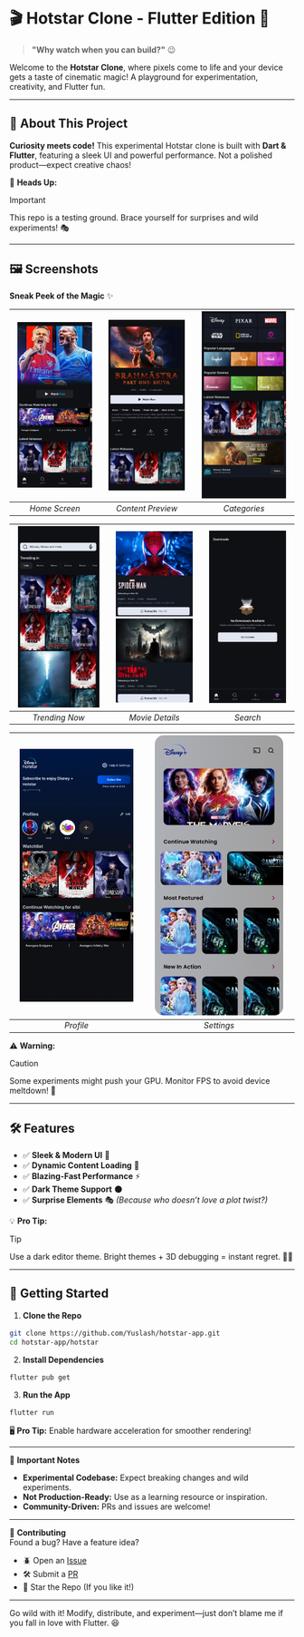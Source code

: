 # 🎬 Hotstar Clone - Flutter Edition 🚀

> **"Why watch when you can build?"** 😉

Welcome to the **Hotstar Clone**, where pixels come to life and your device gets a taste of cinematic magic! A playground for experimentation, creativity, and Flutter fun.  

---

## 📢 About This Project

**Curiosity meets code!** This experimental Hotstar clone is built with **Dart & Flutter**, featuring a sleek UI and powerful performance. Not a polished product—expect creative chaos!  

🔔 **Heads Up:**  
> [!IMPORTANT]  
> This repo is a testing ground. Brace yourself for surprises and wild experiments! 🎭  

---

## 🖼 Screenshots  

**Sneak Peek of the Magic** ✨  

<div align="center">  

| <img src="screenshots/1.png" width="90%"> | <img src="screenshots/2.png" width="90%"> | <img src="screenshots/3.png" width="90%"> |
|:---:|:---:|:---:|
| *Home Screen* | *Content Preview* | *Categories* |

| <img src="screenshots/4.png" width="90%"> | <img src="screenshots/5.png" width="90%"> | <img src="screenshots/6.png" width="90%"> |
|:---:|:---:|:---:|
| *Trending Now* | *Movie Details* | *Search* |

| <img src="screenshots/7.png" width="90%"> | <img src="screenshots/8.png" width="90%"> |
|:---:|:---:|
| *Profile* | *Settings* |  

</div>  

⚠️ **Warning:**  
> [!CAUTION]  
> Some experiments might push your GPU. Monitor FPS to avoid device meltdown! 🥵  

---

## 🛠 Features  

- ✅ **Sleek & Modern UI** 🎨  
- ✅ **Dynamic Content Loading** 📡  
- ✅ **Blazing-Fast Performance** ⚡  
- ✅ **Dark Theme Support** 🌑  
- ✅ **Surprise Elements** 🎭 *(Because who doesn’t love a plot twist?)*  

💡 **Pro Tip:**  
> [!TIP]  
> Use a dark editor theme. Bright themes + 3D debugging = instant regret. 😵‍💫  

---

## 🚀 Getting Started  

1. **Clone the Repo**  
```bash
git clone https://github.com/Yuslash/hotstar-app.git
cd hotstar-app/hotstar
```

2. **Install Dependencies**  
```bash
flutter pub get
```

3. **Run the App**  
```bash
flutter run
```

🖥️ **Pro Tip:** Enable hardware acceleration for smoother rendering!

---

📌 **Important Notes**
- **Experimental Codebase:** Expect breaking changes and wild experiments.
- **Not Production-Ready:** Use as a learning resource or inspiration.
- **Community-Driven:** PRs and issues are welcome!

---

🤝 **Contributing**  
Found a bug? Have a feature idea?

- 🪲 Open an [Issue](https://github.com/Yuslash/hotstar-app/issues)
- 🛠️ Submit a [PR](https://github.com/Yuslash/hotstar-app/pulls)
- 🌟 Star the Repo (If you like it!)

---
Go wild with it! Modify, distribute, and experiment—just don’t blame me if you fall in love with Flutter. 😆
